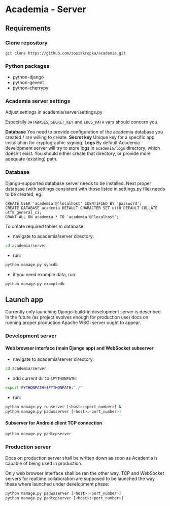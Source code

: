 Academia - Server
=================

Requirements
------------

### Clone repository

    git clone https://github.com/zosiakropka/academia.git

### Python packages

- python-django
- python-gevent
- python-cherrypy

### Academia server settings

Adjust settings in academia/server/settings.py

Especially `DATABASES`, `SECRET_KEY` and `LOGS_PATH` vars should concern you.

**Database** You need to provide configuration of the academia database you created / are willing to create.
**Secret key** Unique key for a specific app installation for cryptographic signing.
**Logs** By default Academia development server will try to store logs in `academia/logs` directory, which doesn't exist. You should either create that directory, or provide more adequate (existing) path.

### Database

Django-supported database server needs to be installed.
Next proper database (with settings consistent with those listed in settings.py file)
needs to be created, eg.:

```mysql
CREATE USER 'academia'@'localhost' IDENTIFIED BY 'password';
CREATE DATABASE academia DEFAULT CHARACTER SET utf8 DEFAULT COLLATE utf8_general_ci;
GRANT ALL ON academia.* TO 'academia'@'localhost';
```

To create required tables in database:

- navigate to academia/server directory:

```bash
cd academia/server
```

- run:

```bash
python manage.py syncdb
```

- if you need example data, run:


```bash
python manage.py exampledb
```

Launch app
----------

Currently only launching Django-build-in development server is described. In the future (as project evolves enough for production use) docs on running proper production Apache WSGI server ought to appear.

### Development server

#### Web browser interface (main Django app) and WebSocket subserver

- navigate to academia/server directory:

```bash
cd academia/server
```

- add current dir to `$PYTHONPATH`:

```bash
export PYTHONPATH=$PYTHONPATH:"./"
```

- run:

```bash
python manage.py runserver [<host>:<port_number>] &
python manage.py padwsserver [<host>:<port_number>]
```

#### Subserver for Android client TCP connection

```bash
python manage.py padtcpserver
```

### Production server

Docs on production server shall be written down as soon as Academia is capable of being used in production.

Only web browser interface shall be ran the other way. TCP and WebSocket servers for realtime collaboration are supposed to be launched the way these where launched under development phase:

```bash
python manage.py padwsserver [<host>:<port_number>]
python manage.py padtcpserver [<host>:<port_number>]
```
